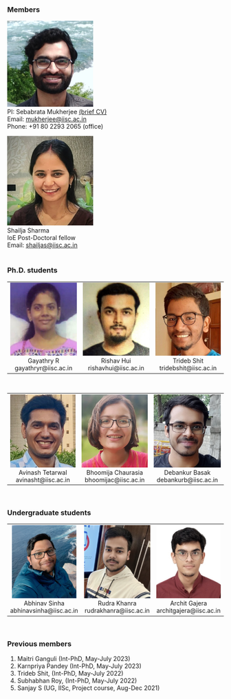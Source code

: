 ### Members

<img src="images/me.jpeg" width="200"/>  <br/>
PI: Sebabrata Mukherjee <a href="https://sebabrata-mukherjee.github.io/seba.html" target="_blank">(brief CV)</a> <br/>
Email: mukherjee@iisc.ac.in <br />
Phone: +91 80 2293 2065 (office)


<img src="imageN/Shailja_IMG_5329-2.jpg" width="200"/>  <br/>
Shailja Sharma  <br/>
IoE Post-Doctoral fellow  <br/>
Email: shailjas@iisc.ac.in <br />
<br/>




### Ph.D. students
<table border="0">
 <tr>
        <td>  
            <div align="center">
                <img src="imageN/Gayathry_n.png" height="170"/> <br/>
                 Gayathry R<br/>
                 gayathryr@iisc.ac.in <br/>
             </div>
        </td>
        <td>
            <div align="center">
               <img src="imageN/RishavImage1.jpg" height="170"/> <br/>
                 Rishav Hui <br/>
                 rishavhui@iisc.ac.in <br/>
             </div>
        </td>
         <td>
            <div align="center">
             <img src="imageN/trideb.jpg" height="170"/> <br/>
             Trideb Shit<br/>
             tridebshit@iisc.ac.in <br/>
             </div>
         </td>
 </tr>
</table>
<br/>

<table border="0">
 <tr>
         <td>
            <div align="center">
              <img src="imageN/Avinash-2.jpg" height="170"/> <br/>
              Avinash Tetarwal <br/>
              avinasht@iisc.ac.in <br/>
             </div>
         </td>
          <td>
            <div align="center">
                 <img src="imageN/Bhoomija-2.jpg" height="170"/>  <br/>
                  Bhoomija Chaurasia  <br/>
                  bhoomijac@iisc.ac.in <br />
            </div>
        </td>
        <td>
            <div align="center">
                 <img src="imageN/Debankur-2.jpg" height="170"/>  <br/>
                  Debankur Basak  <br/>
                  debankurb@iisc.ac.in <br />
            </div>
        </td>
 </tr>
</table>
<br/>


         
### Undergraduate students
<table border="0">
 <tr>
        <td>  
            <div align="center">
                 <img src="imageN/Abhinav.jpeg" height="170"/>  <br/>
                  Abhinav Sinha  <br/>
                  abhinavsinha@iisc.ac.in <br />
            </div>
        </td>
        <td>
            <div align="center">
                 <img src="imageN/RudraKhanra-2.jpg" height="170"/>  <br/>
                  Rudra Khanra  <br/>
                  rudrakhanra@iisc.ac.in <br />
            </div>
        </td>
        <td>
            <div align="center">
                 <img src="imageN/Archit-2.jpeg" height="170"/>  <br/>
                  Archit Gajera  <br/>
                  architgajera@iisc.ac.in <br />
            </div>
        </td>
 </tr>
</table>
<br/>

### Previous members

1. Maitri Ganguli (Int-PhD, May-July 2023)
2. Karnpriya Pandey (Int-PhD, May-July 2023)
3. Trideb Shit, (Int-PhD, May-July 2022)
4. Subhabhan Roy, (Int-PhD, May-July 2022)
5. Sanjay S (UG, IISc, Project course, Aug-Dec 2021) 










<!---
<img src="imageN/Sanjay_n.png" width="240"/> <br/>

Sanjay S (Undergraduate Student) <br/>
Email: sanjays1@iisc.ac.in <br/>
---->

<!---



<img src="imageN/Gayathry_n.png" width="200"/> <br/>
Gayathry R (Ph.D. Student) <br/>
Email: gayathryr@iisc.ac.in <br/>


<img src="imageN/RishavImage.jpg" width="200"/> <br/>
Rishav Hui (Ph.D. Student) <br/>
Email: rishavhui@iisc.ac.in <br/>


<img src="imageN/Avinash-2.jpg" width="200"/> <br/>
Avinash Tetarwal (Ph.D. Student) <br/>
Email: avinasht@iisc.ac.in <br/>


<img src="imageN/trideb.jpg" width="200"/> <br/>
Trideb Shit (Int. PhD Intern) <br/>
Email: tridebshit@iisc.ac.in <br/>

<img src="images/me.jpeg" width="180"/>  <br/>
PI: Sebabrata Mukherjee <a href="https://sebabrata-mukherjee.github.io/seba.html" target="_blank">(brief CV)</a> <br/>
Email: mukherjee@iisc.ac.in <br />
Phone: +91 80 2293 2065 (office)


<img src="imageN/Shailja_IMG_5329-2.jpeg" width="180"/>  <br/>
Shailja Sharma  <br/>
IoE Post-Doctoral fellow  <br/>
Email: shailjas@iisc.ac.in <br />




--->
